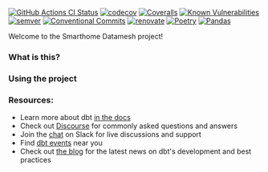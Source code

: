 [![GitHub Actions CI Status](https://github.com/christiangalsterer/smarthome-datamesh/actions/workflows/build.yaml/badge.svg)](https://github.com/christiangalsterer/smarthome-datamesh/actions/workflows/ci.yaml)
[![codecov](https://codecov.io/gh/christiangalsterer/smarthome-datamesh/graph/badge.svg?token=Q4POJZ46LC)](https://codecov.io/gh/christiangalsterer/smarthome-datamesh)
[![Coveralls](https://coveralls.io/repos/github/christiangalsterer/smarthome-datamesh/badge.svg?branch=main)](https://coveralls.io/github/christiangalsterer/smarthome-datamesh?branch=main)
[![Known Vulnerabilities](https://snyk.io/test/github/christiangalsterer/smarthome-datamesh/badge.svg)](https://github.com/christiangalsterer/smarthome-datamesh/security/advisories)
[![semver](https://img.shields.io/badge/semver-2.0.0-green)](https://semver.org)
[![Conventional Commits](https://img.shields.io/badge/Conventional%20Commits-1.0.0-yellow.svg)](https://conventionalcommits.org)
[![renovate](https://img.shields.io/badge/renovate-enabled-brightgreen.svg)](https://developer.mend.io/github/christiangalsterer/smarthome-datamesh)
[![Poetry](https://img.shields.io/endpoint?url=https://python-poetry.org/badge/v0.json)](https://python-poetry.org/)
[![Pandas](https://img.shields.io/badge/pandas-%23150458.svg?style=for-the-badge&logo=pandas&logoColor=white)](https://pandas.pydata.org/)

Welcome to the Smarthome Datamesh project!

### What is this?


### Using the project



### Resources:
- Learn more about dbt [in the docs](https://docs.getdbt.com/docs/introduction)
- Check out [Discourse](https://discourse.getdbt.com/) for commonly asked questions and answers
- Join the [chat](https://community.getdbt.com/) on Slack for live discussions and support
- Find [dbt events](https://events.getdbt.com) near you
- Check out [the blog](https://blog.getdbt.com/) for the latest news on dbt's development and best practices
